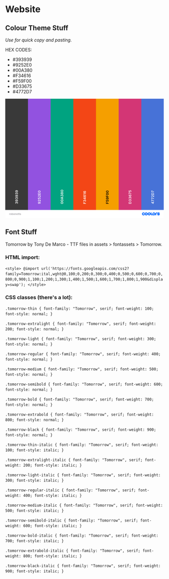 # Website

## Colour Theme Stuff
*Use for quick copy and pasting.*

HEX CODES:
* #393939
* #9252E0 
* #00A380
* #F34616
* #F59F00
* #D33675
* #4772D7

![palette](assets/colourtheme-info/robonotts.png)

## Font Stuff

Tomorrow by Tony De Marco - TTF files in assets > fontassets > Tomorrow.

### HTML import:

`<style>
@import url('https://fonts.googleapis.com/css2?family=Tomorrow:ital,wght@0,100;0,200;0,300;0,400;0,500;0,600;0,700;0,800;0,900;1,100;1,200;1,300;1,400;1,500;1,600;1,700;1,800;1,900&display=swap');
</style>`

### CSS classes (there's a lot):

`.tomorrow-thin {
  font-family: "Tomorrow", serif;
  font-weight: 100;
  font-style: normal;
}`

`.tomorrow-extralight {
  font-family: "Tomorrow", serif;
  font-weight: 200;
  font-style: normal;
}`

`.tomorrow-light {
  font-family: "Tomorrow", serif;
  font-weight: 300;
  font-style: normal;
}`

`.tomorrow-regular {
  font-family: "Tomorrow", serif;
  font-weight: 400;
  font-style: normal;
}`

`.tomorrow-medium {
  font-family: "Tomorrow", serif;
  font-weight: 500;
  font-style: normal;
}`

`.tomorrow-semibold {
  font-family: "Tomorrow", serif;
  font-weight: 600;
  font-style: normal;
}`

`.tomorrow-bold {
  font-family: "Tomorrow", serif;
  font-weight: 700;
  font-style: normal;
}`

`.tomorrow-extrabold {
  font-family: "Tomorrow", serif;
  font-weight: 800;
  font-style: normal;
}`

`.tomorrow-black {
  font-family: "Tomorrow", serif;
  font-weight: 900;
  font-style: normal;
}`

`.tomorrow-thin-italic {
  font-family: "Tomorrow", serif;
  font-weight: 100;
  font-style: italic;
}`

`.tomorrow-extralight-italic {
  font-family: "Tomorrow", serif;
  font-weight: 200;
  font-style: italic;
}`

`.tomorrow-light-italic {
  font-family: "Tomorrow", serif;
  font-weight: 300;
  font-style: italic;
}`

`.tomorrow-regular-italic {
  font-family: "Tomorrow", serif;
  font-weight: 400;
  font-style: italic;
}`

`.tomorrow-medium-italic {
  font-family: "Tomorrow", serif;
  font-weight: 500;
  font-style: italic;
}`

`.tomorrow-semibold-italic {
  font-family: "Tomorrow", serif;
  font-weight: 600;
  font-style: italic;
}`

`.tomorrow-bold-italic {
  font-family: "Tomorrow", serif;
  font-weight: 700;
  font-style: italic;
}`

`.tomorrow-extrabold-italic {
  font-family: "Tomorrow", serif;
  font-weight: 800;
  font-style: italic;
}`

`.tomorrow-black-italic {
  font-family: "Tomorrow", serif;
  font-weight: 900;
  font-style: italic;
}`